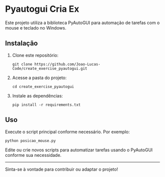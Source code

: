 # Pyautogui Cria Ex

Este projeto utiliza a biblioteca PyAutoGUI para automação de tarefas com o mouse e teclado no Windows.

## Instalação

1. Clone este repositório:
   ```
   git clone https://github.com/Joao-Lucas-Code/create_exercise_pyautogui.git
   ```
2. Acesse a pasta do projeto:
   ```
   cd create_exercise_pyautogui
   ```
3. Instale as dependências:
   ```
   pip install -r requirements.txt
   ```

## Uso

Execute o script principal conforme necessário. Por exemplo:

```
python posicao_mouse.py
```

Edite ou crie novos scripts para automatizar tarefas usando o PyAutoGUI conforme sua necessidade.

---

Sinta-se à vontade para contribuir ou adaptar o projeto!
